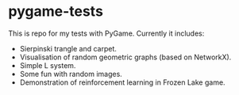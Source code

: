 # pygame-tests
This is repo for my tests with PyGame. Currently it includes:

- Sierpinski trangle and carpet.
- Visualisation of random geometric graphs (based on NetworkX).
- Simple L system.
- Some fun with random images.
- Demonstration of reinforcement learning in Frozen Lake game.
